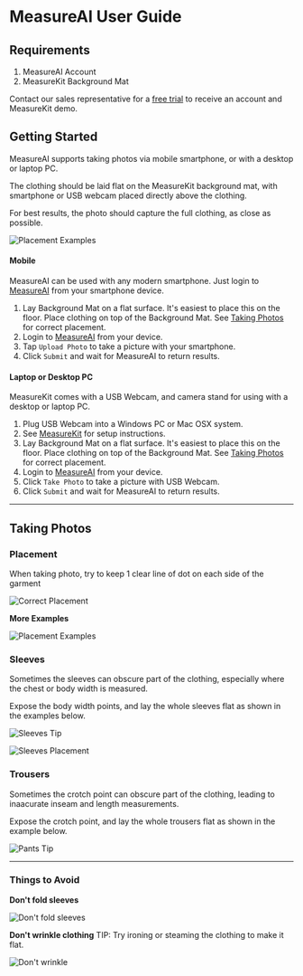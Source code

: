 # MeasureAI User Guide


## Requirements

1. MeasureAI Account
2. MeasureKit Background Mat

Contact our sales representative for a [free trial](https://measure.productai.com/trial) to receive an account and MeasureKit demo. 


## Getting Started

MeasureAI supports taking photos via mobile smartphone, or with a desktop or laptop PC. 

The clothing should be laid flat on the MeasureKit background mat, with smartphone or USB webcam placed directly above the clothing. 

For best results, the photo should capture the full clothing, as close as possible. 

![Placement Examples](images/measurekit/placement/placement_examples.png)


#### Mobile 

MeasureAI can be used with any modern smartphone. Just login to [MeasureAI](https://measure.productai.com/measure) from your smartphone device. 

1. Lay Background Mat on a flat surface. It's easiest to place this on the floor. Place clothing on top of the Background Mat. See [Taking Photos](#taking-photos) for correct placement.
2. Login to [MeasureAI](https://measure.productai.com/measure) from your device. 
3. Tap `Upload Photo` to take a picture with your smartphone. 
4. Click `Submit` and wait for MeasureAI to return results. 


#### Laptop or Desktop PC

MeasureKit comes with a USB Webcam, and camera stand for using with a desktop or laptop PC. 

1. Plug USB Webcam into a Windows PC or Mac OSX system. 
2. See [MeasureKit](measurekit.md) for setup instructions. 
3. Lay Background Mat on a flat surface. It's easiest to place this on the floor. Place clothing on top of the Background Mat. See [Taking Photos](#taking-photos) for correct placement.
6. Login to [MeasureAI](https://measure.productai.com/measure) from your device. 
7. Click `Take Photo` to take a picture with USB Webcam.
8. Click `Submit` and wait for MeasureAI to return results. 



---

## Taking Photos


### Placement

When taking photo, try to keep 1 clear line of dot on each side of the garment

![Correct Placement](images/measurekit/placement/placement_2.png)

**More Examples**

![Placement Examples](images/measurekit/placement/placement_examples.png)


### Sleeves

Sometimes the sleeves can obscure part of the clothing, especially where the chest or body width is measured. 

Expose the body width points, and lay the whole sleeves flat as shown in the examples below. 

![Sleeves Tip](images/measurekit/tips/tips_sleeve.jpg)

![Sleeves Placement](images/measurekit/tips/tips_top.jpg)

### Trousers

Sometimes the crotch point can obscure part of the clothing, leading to inaacurate inseam and length measurements. 

Expose the crotch point, and lay the whole trousers flat as shown in the example below. 

![Pants Tip](images/measurekit/tips/tips_pants.jpg)

---

### Things to Avoid

**Don't fold sleeves**

![Don't fold sleeves](images/measurekit/tips/tips_folded.jpg)

**Don't wrinkle clothing**
TIP: Try ironing or steaming the clothing to make it flat. 

![Don't wrinkle](images/measurekit/tips/tips_wrinkle.jpg)


